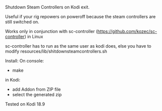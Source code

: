 Shutdown Steam Controllers on Kodi exit.

Useful if your rig repowers on poweroff because the steam controllers are still switched on.

Works only in conjunction with sc-controller (https://github.com/kozec/sc-controller) in Linux

sc-controller has to run as the same user as kodi does, else you have to modify resources/lib/shitdownsteamcontrollers.sh

Install:
On console:
 - make

in Kodi: 
 - add Addon from ZIP file
 - select the generated zip

Tested on Kodi 18.9

